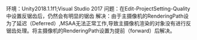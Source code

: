 环境：Unity2018.1.1f1;Visual Studio 2017
问题：在Edit-ProjectSetting-Quality中设置反锯齿后，仍然会有明显的锯齿
解决：由于主摄像机的RenderingPath设为了延迟（Deferred）,MSAA无法正常工作,导致主摄像机渲染的对象没有进行反锯齿处理。将主摄像机的RenderingPath设置为提前（forward）后解决。